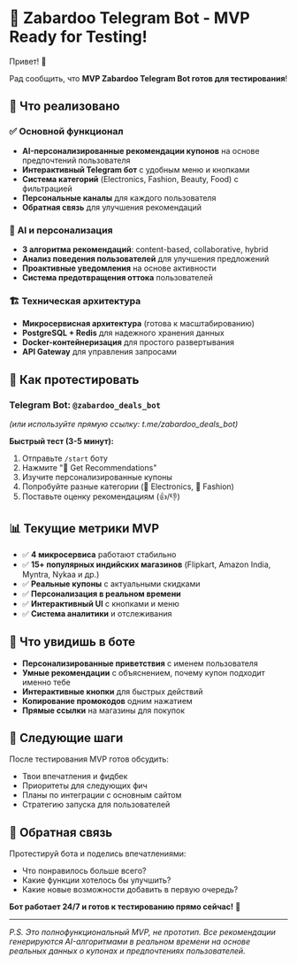 # 📱 Zabardoo Telegram Bot - MVP Ready for Testing!

Привет! 🎉

Рад сообщить, что **MVP Zabardoo Telegram Bot готов для тестирования**! 

## 🚀 Что реализовано

### ✅ **Основной функционал**
- **AI-персонализированные рекомендации купонов** на основе предпочтений пользователя
- **Интерактивный Telegram бот** с удобным меню и кнопками
- **Система категорий** (Electronics, Fashion, Beauty, Food) с фильтрацией
- **Персональные каналы** для каждого пользователя
- **Обратная связь** для улучшения рекомендаций

### 🧠 **AI и персонализация**
- **3 алгоритма рекомендаций**: content-based, collaborative, hybrid
- **Анализ поведения пользователей** для улучшения предложений
- **Проактивные уведомления** на основе активности
- **Система предотвращения оттока** пользователей

### 🏗️ **Техническая архитектура**
- **Микросервисная архитектура** (готова к масштабированию)
- **PostgreSQL + Redis** для надежного хранения данных
- **Docker-контейнеризация** для простого развертывания
- **API Gateway** для управления запросами

## 🎯 **Как протестировать**

### Telegram Bot: `@zabardoo_deals_bot`
*(или используйте прямую ссылку: t.me/zabardoo_deals_bot)*

**Быстрый тест (3-5 минут):**
1. Отправьте `/start` боту
2. Нажмите "🎯 Get Recommendations" 
3. Изучите персонализированные купоны
4. Попробуйте разные категории (📱 Electronics, 👗 Fashion)
5. Поставьте оценку рекомендациям (👍/👎)

## 📊 **Текущие метрики MVP**

- ✅ **4 микросервиса** работают стабильно
- ✅ **15+ популярных индийских магазинов** (Flipkart, Amazon India, Myntra, Nykaa и др.)
- ✅ **Реальные купоны** с актуальными скидками
- ✅ **Персонализация в реальном времени**
- ✅ **Интерактивный UI** с кнопками и меню
- ✅ **Система аналитики** и отслеживания

## 🎨 **Что увидишь в боте**

- **Персонализированные приветствия** с именем пользователя
- **Умные рекомендации** с объяснением, почему купон подходит именно тебе
- **Интерактивные кнопки** для быстрых действий
- **Копирование промокодов** одним нажатием
- **Прямые ссылки** на магазины для покупок

## 🔄 **Следующие шаги**

После тестирования MVP готов обсудить:
- Твои впечатления и фидбек
- Приоритеты для следующих фич
- Планы по интеграции с основным сайтом
- Стратегию запуска для пользователей

## 💬 **Обратная связь**

Протестируй бота и поделись впечатлениями:
- Что понравилось больше всего?
- Какие функции хотелось бы улучшить?
- Какие новые возможности добавить в первую очередь?

**Бот работает 24/7 и готов к тестированию прямо сейчас!** 🚀

---
*P.S. Это полнофункциональный MVP, не прототип. Все рекомендации генерируются AI-алгоритмами в реальном времени на основе реальных данных о купонах и предпочтениях пользователей.*
